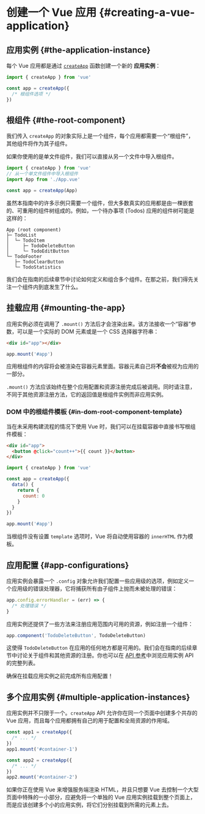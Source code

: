 # 创建一个 Vue 应用 {#creating-a-vue-application}

## 应用实例 {#the-application-instance}

每个 Vue 应用都是通过 [`createApp`](/api/application#createapp) 函数创建一个新的 **应用实例**：

```js
import { createApp } from 'vue'

const app = createApp({
  /* 根组件选项 */
})
```

## 根组件 {#the-root-component}

我们传入 `createApp` 的对象实际上是一个组件，每个应用都需要一个“根组件”，其他组件将作为其子组件。

如果你使用的是单文件组件，我们可以直接从另一个文件中导入根组件。

```js
import { createApp } from 'vue'
// 从一个单文件组件中导入根组件
import App from './App.vue'

const app = createApp(App)
```

虽然本指南中的许多示例只需要一个组件，但大多数真实的应用都是由一棵嵌套的、可重用的组件树组成的。例如，一个待办事项 (Todos) 应用的组件树可能是这样的：

```
App (root component)
├─ TodoList
│  └─ TodoItem
│     ├─ TodoDeleteButton
│     └─ TodoEditButton
└─ TodoFooter
   ├─ TodoClearButton
   └─ TodoStatistics
```

我们会在指南的后续章节中讨论如何定义和组合多个组件。在那之前，我们得先关注一个组件内到底发生了什么。

## 挂载应用 {#mounting-the-app}

应用实例必须在调用了 `.mount()` 方法后才会渲染出来。该方法接收一个“容器”参数，可以是一个实际的 DOM 元素或是一个 CSS 选择器字符串：

```html
<div id="app"></div>
```

```js
app.mount('#app')
```

应用根组件的内容将会被渲染在容器元素里面。容器元素自己将**不会**被视为应用的一部分。

`.mount()` 方法应该始终在整个应用配置和资源注册完成后被调用。同时请注意，不同于其他资源注册方法，它的返回值是根组件实例而非应用实例。

### DOM 中的根组件模板 {#in-dom-root-component-template}

当在未采用构建流程的情况下使用 Vue 时，我们可以在挂载容器中直接书写根组件模板：

```html
<div id="app">
  <button @click="count++">{{ count }}</button>
</div>
```

```js
import { createApp } from 'vue'

const app = createApp({
  data() {
    return {
      count: 0
    }
  }
})

app.mount('#app')
```

当根组件没有设置 `template` 选项时，Vue 将自动使用容器的 `innerHTML` 作为模板。

## 应用配置 {#app-configurations}

应用实例会暴露一个 `.config` 对象允许我们配置一些应用级的选项，例如定义一个应用级的错误处理器，它将捕获所有由子组件上抛而未被处理的错误：

```js
app.config.errorHandler = (err) => {
  /* 处理错误 */
}
```

应用实例还提供了一些方法来注册应用范围内可用的资源，例如注册一个组件：

```js
app.component('TodoDeleteButton', TodoDeleteButton)
```

这使得 `TodoDeleteButton` 在应用的任何地方都是可用的。我们会在指南的后续章节中讨论关于组件和其他资源的注册。你也可以在 [API 参考](/api/application)中浏览应用实例 API 的完整列表。

确保在挂载应用实例之前完成所有应用配置！

## 多个应用实例 {#multiple-application-instances}

应用实例并不只限于一个。`createApp` API 允许你在同一个页面中创建多个共存的 Vue 应用，而且每个应用都拥有自己的用于配置和全局资源的作用域。

```js
const app1 = createApp({
  /* ... */
})
app1.mount('#container-1')

const app2 = createApp({
  /* ... */
})
app2.mount('#container-2')
```

如果你正在使用 Vue 来增强服务端渲染 HTML，并且只想要 Vue 去控制一个大型页面中特殊的一小部分，应避免将一个单独的 Vue 应用实例挂载到整个页面上，而是应该创建多个小的应用实例，将它们分别挂载到所需的元素上去。

<!-- zhlint disabled -->
